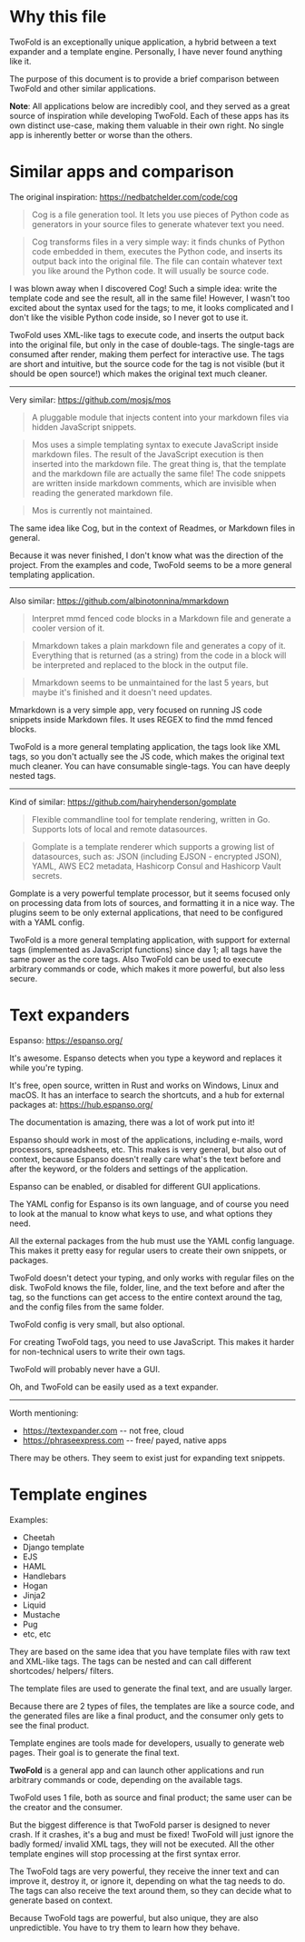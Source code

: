 # Why this file

TwoFold is an exceptionally unique application, a hybrid between a text expander
and a template engine. Personally, I have never found anything like it.

The purpose of this document is to provide a brief comparison between TwoFold
and other similar applications.

**Note**: All applications below are incredibly cool, and they served as a great
source of inspiration while developing TwoFold. Each of these apps has its own
distinct use-case, making them valuable in their own right. No single app is
inherently better or worse than the others.

# Similar apps and comparison

The original inspiration: https://nedbatchelder.com/code/cog

> Cog is a file generation tool. It lets you use pieces of Python code as
> generators in your source files to generate whatever text you need.

> Cog transforms files in a very simple way: it finds chunks of Python code
> embedded in them, executes the Python code, and inserts its output back into
> the original file. The file can contain whatever text you like around the
> Python code. It will usually be source code.

I was blown away when I discovered Cog! Such a simple idea: write the template
code and see the result, all in the same file! However, I wasn't too excited
about the syntax used for the tags; to me, it looks complicated and I don't like
the visible Python code inside, so I never got to use it.

TwoFold uses XML-like tags to execute code, and inserts the output back into the
original file, but only in the case of double-tags. The single-tags are consumed
after render, making them perfect for interactive use. The tags are short and
intuitive, but the source code for the tag is not visible (but it should be open
source!) which makes the original text much cleaner.

---

Very similar: https://github.com/mosjs/mos

> A pluggable module that injects content into your markdown files via hidden
> JavaScript snippets.

> Mos uses a simple templating syntax to execute JavaScript inside markdown
> files. The result of the JavaScript execution is then inserted into the
> markdown file. The great thing is, that the template and the markdown file are
> actually the same file! The code snippets are written inside markdown
> comments, which are invisible when reading the generated markdown file.

> Mos is currently not maintained.

The same idea like Cog, but in the context of Readmes, or Markdown files in
general.

Because it was never finished, I don't know what was the direction of the
project. From the examples and code, TwoFold seems to be a more general
templating application.

---

Also similar: https://github.com/albinotonnina/mmarkdown

> Interpret mmd fenced code blocks in a Markdown file and generate a cooler
> version of it.

> Mmarkdown takes a plain markdown file and generates a copy of it. Everything
> that is returned (as a string) from the code in a block will be interpreted
> and replaced to the block in the output file.

> Mmarkdown seems to be unmaintained for the last 5 years, but maybe it's
> finished and it doesn't need updates.

Mmarkdown is a very simple app, very focused on running JS code snippets inside
Markdown files. It uses REGEX to find the mmd fenced blocks.

TwoFold is a more general templating application, the tags look like XML tags,
so you don't actually see the JS code, which makes the original text much
cleaner. You can have consumable single-tags. You can have deeply nested tags.

---

Kind of similar: https://github.com/hairyhenderson/gomplate

> Flexible commandline tool for template rendering, written in Go. Supports lots
> of local and remote datasources.

> Gomplate is a template renderer which supports a growing list of datasources,
> such as: JSON (including EJSON - encrypted JSON), YAML, AWS EC2 metadata,
> Hashicorp Consul and Hashicorp Vault secrets.

Gomplate is a very powerful template processor, but it seems focused only on
processing data from lots of sources, and formatting it in a nice way. The
plugins seem to be only external applications, that need to be configured with a
YAML config.

TwoFold is a more general templating application, with support for external tags
(implemented as JavaScript functions) since day 1; all tags have the same power
as the core tags. Also TwoFold can be used to execute arbitrary commands or
code, which makes it more powerful, but also less secure.

# Text expanders

Espanso: https://espanso.org/

It's awesome. Espanso detects when you type a keyword and replaces it while
you're typing.

It's free, open source, written in Rust and works on Windows, Linux and macOS.
It has an interface to search the shortcuts, and a hub for external packages at:
https://hub.espanso.org/

The documentation is amazing, there was a lot of work put into it!

Espanso should work in most of the applications, including e-mails, word
processors, spreadsheets, etc. This makes is very general, but also out of
context, because Espanso doesn't really care what's the text before and after
the keyword, or the folders and settings of the application.

Espanso can be enabled, or disabled for different GUI applications.

The YAML config for Espanso is its own language, and of course you need to look
at the manual to know what keys to use, and what options they need.

All the external packages from the hub must use the YAML config language. This
makes it pretty easy for regular users to create their own snippets, or
packages.

TwoFold doesn't detect your typing, and only works with regular files on the
disk. TwoFold knows the file, folder, line, and the text before and after the
tag, so the functions can get access to the entire context around the tag, and
the config files from the same folder.

TwoFold config is very small, but also optional.

For creating TwoFold tags, you need to use JavaScript. This makes it harder for
non-technical users to write their own tags.

TwoFold will probably never have a GUI.

Oh, and TwoFold can be easily used as a text expander.

---

Worth mentioning:

- https://textexpander.com -- not free, cloud
- https://phraseexpress.com -- free/ payed, native apps

There may be others. They seem to exist just for expanding text snippets.

# Template engines

Examples:

- Cheetah
- Django template
- EJS
- HAML
- Handlebars
- Hogan
- Jinja2
- Liquid
- Mustache
- Pug
- etc, etc

They are based on the same idea that you have template files with raw text and
XML-like tags. The tags can be nested and can call different shortcodes/
helpers/ filters.

The template files are used to generate the final text, and are usually larger.

Because there are 2 types of files, the templates are like a source code, and
the generated files are like a final product, and the consumer only gets to see
the final product.

Template engines are tools made for developers, usually to generate web pages.
Their goal is to generate the final text.

**TwoFold** is a general app and can launch other applications and run arbitrary
commands or code, depending on the available tags.

TwoFold uses 1 file, both as source and final product; the same user can be the
creator and the consumer.

But the biggest difference is that TwoFold parser is designed to never crash. If
it crashes, it's a bug and must be fixed! TwoFold will just ignore the badly
formed/ invalid XML tags, they will not be executed. All the other template
engines will stop processing at the first syntax error.

The TwoFold tags are very powerful, they receive the inner text and can improve
it, destroy it, or ignore it, depending on what the tag needs to do. The tags
can also receive the text around them, so they can decide what to generate based
on context.

Because TwoFold tags are powerful, but also unique, they are also unpredictible.
You have to try them to learn how they behave.
